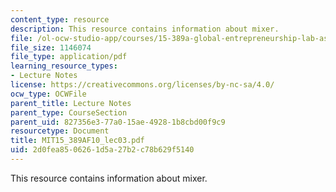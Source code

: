 ```yaml
---
content_type: resource
description: This resource contains information about mixer.
file: /ol-ocw-studio-app/courses/15-389a-global-entrepreneurship-lab-asia-pacific-fall-2010/2d0fea8506261d5a27b2c78b629f5140_MIT15_389AF10_lec03.pdf
file_size: 1146074
file_type: application/pdf
learning_resource_types:
- Lecture Notes
license: https://creativecommons.org/licenses/by-nc-sa/4.0/
ocw_type: OCWFile
parent_title: Lecture Notes
parent_type: CourseSection
parent_uid: 827356e3-77a0-15ae-4928-1b8cbd00f9c9
resourcetype: Document
title: MIT15_389AF10_lec03.pdf
uid: 2d0fea85-0626-1d5a-27b2-c78b629f5140
---
```

This resource contains information about mixer.